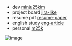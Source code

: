- dev [minju25kim](https://github.com/minju25kim/minju25kim-next)
- project board [jira-like](https://github.com/minju25kim/jira-like)
- resume pdf [resume-paper](https://github.com/minju25kim/resume-paper)
- english study [eng-article](https://github.com/minju25kim/eng-article)
- personal [m25k](https://github.com/minju25kim/m25k)

![image](https://github.com/minju25kim/minju25kim/assets/48757517/dfb400e8-9001-4a0e-93b3-8b4086bb3543)
